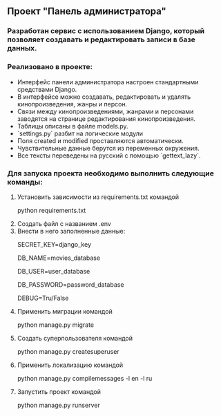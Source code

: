 <h2>Проект "Панель администратора"</h2>

<h3>Pазработан сервис с использованием Django, который позволяет создавать и редактировать записи в базе данных.</h3>

<h3>Реализовано в проекте:</h3>
<ul>
  <li> Интерфейс панели администратора настроен стандартными средствами Django.</li>
  <li> В интерфейсе можно создавать, редактировать и удалять кинопроизведения, жанры и персон.</li>
  <li> Связи между кинопроизведениями, жанрами и персонами заводятся на странице редактирования кинопроизведения.</li>
  <li> Таблицы описаны в файле models.py.</li>
  <li> `settings.py` разбит на логические модули</li>
  <li> Поля created и modified проставляются автоматически.</li>
  <li> Чувствительные данные берутся из переменных окружения.</li>
  <li> Все тексты переведены на русский с помощью `gettext_lazy`.</li>
</ul>

<h3>Для запуска проекта необходимо выполнить следующие команды:</h3>
<ol>
   <li>Установить зависимости из requirements.txt командой</li>
     <p>python requirements.txt</p>
   <li>Создать файл с названием .env</li>
   <li>Внести в него заполненные данные:</li>
    <p>SECRET_KEY=django_key</p>
    <p>DB_NAME=movies_database</p>
    <p>DB_USER=user_database</p>
    <p>DB_PASSWORD=password_database</p>
    <p>DEBUG=Tru/False</p>
   <li>Применить миграции командой</li>
    <p>python manage.py migrate</p>
    <li>Создать суперпользователя командой</li>
      <p>python manage.py createsuperuser</p>
    <li>Применить локализацию командой</li>
      <p>python manage.py compilemessages -l en -l ru</p>
    <li>Запустить проект командой</li>
      <p>python manage.py runserver</p>          
</ol>
